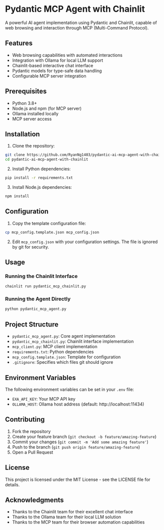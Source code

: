 # Pydantic MCP Agent with Chainlit

A powerful AI agent implementation using Pydantic and Chainlit, capable of web browsing and interaction through MCP (Multi-Command Protocol).

## Features

- Web browsing capabilities with automated interactions
- Integration with Ollama for local LLM support
- Chainlit-based interactive chat interface
- Pydantic models for type-safe data handling
- Configurable MCP server integration

## Prerequisites

- Python 3.8+
- Node.js and npm (for MCP server)
- Ollama installed locally
- MCP server access

## Installation

1. Clone the repository:
```bash
git clone https://github.com/RyanNg1403/pydantic-ai-mcp-agent-with-chainlit.git
cd pydantic-ai-mcp-agent-with-chainlit
```

2. Install Python dependencies:
```bash
pip install -r requirements.txt
```

3. Install Node.js dependencies:
```bash
npm install
```

## Configuration

1. Copy the template configuration file:
```bash
cp mcp_config.template.json mcp_config.json
```

2. Edit `mcp_config.json` with your configuration settings. The file is ignored by git for security.

## Usage

### Running the Chainlit Interface

```bash
chainlit run pydantic_mcp_chainlit.py
```

### Running the Agent Directly

```bash
python pydantic_mcp_agent.py
```

## Project Structure

- `pydantic_mcp_agent.py`: Core agent implementation
- `pydantic_mcp_chainlit.py`: Chainlit interface implementation
- `mcp_client.py`: MCP client implementation
- `requirements.txt`: Python dependencies
- `mcp_config.template.json`: Template for configuration
- `.gitignore`: Specifies which files git should ignore

## Environment Variables

The following environment variables can be set in your `.env` file:

- `EXA_API_KEY`: Your MCP API key
- `OLLAMA_HOST`: Ollama host address (default: http://localhost:11434)

## Contributing

1. Fork the repository
2. Create your feature branch (`git checkout -b feature/amazing-feature`)
3. Commit your changes (`git commit -m 'Add some amazing feature'`)
4. Push to the branch (`git push origin feature/amazing-feature`)
5. Open a Pull Request

## License

This project is licensed under the MIT License - see the LICENSE file for details.

## Acknowledgments

- Thanks to the Chainlit team for their excellent chat interface
- Thanks to the Ollama team for their local LLM solution
- Thanks to the MCP team for their browser automation capabilities 
